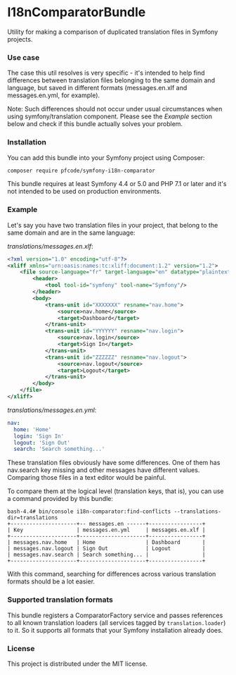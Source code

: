# I18nComparatorBundle
Utility for making a comparison of duplicated translation files in Symfony projects.

### Use case
The case this util resolves is very specific - it's intended to help find differences between 
translation files belonging to the same domain and language, but saved in different formats 
(messages.en.xlf and messages.en.yml, for example).

Note: Such differences should not occur under usual circumstances when using symfony/translation component.
Please see the _Example_ section below and check if this bundle actually solves your problem.

### Installation
You can add this bundle into your Symfony project using Composer:
```bash
composer require pfcode/symfony-i18n-comparator
```

This bundle requires at least Symfony 4.4 or 5.0 and PHP 7.1 or later and it's not intended to be used 
on production environments.

### Example
Let's say you have two translation files in your project, that belong to the same domain and are in the same language:

_translations/messages.en.xlf_:
```xml
<?xml version="1.0" encoding="utf-8"?>
<xliff xmlns="urn:oasis:names:tc:xliff:document:1.2" version="1.2">
    <file source-language="fr" target-language="en" datatype="plaintext" original="file.ext">
        <header>
            <tool tool-id="symfony" tool-name="Symfony"/>
        </header>
        <body>
            <trans-unit id="XXXXXXX" resname="nav.home">
                <source>nav.home</source>
                <target>Dashboard</target>
            </trans-unit>
            <trans-unit id="YYYYYY" resname="nav.login">
                <source>nav.login</source>
                <target>Sign In</target>
            </trans-unit>
            <trans-unit id="ZZZZZZ" resname="nav.logout">
                <source>nav.logout</source>
                <target>Logout</target>
            </trans-unit>
        </body>
    </file>
</xliff>
```

_translations/messages.en.yml_:
```yaml
nav:
  home: 'Home'
  login: 'Sign In'
  logout: 'Sign Out'
  search: 'Search something...'
```

These translation files obviously have some differences. One of them has nav.search key missing and other messages have 
different values. Comparing those files in a text editor would be painful.

To compare them at the logical level (translation keys, that is), you can use a command provided by this bundle:
```
bash-4.4# bin/console i18n-comparator:find-conflicts --translations-dir=translations
+---------------------+-- messages.en ------+-----------------+
| Key                 | messages.en.yml     | messages.en.xlf |
+---------------------+---------------------+-----------------+
| messages.nav.home   | Home                | Dashboard       |
| messages.nav.logout | Sign Out            | Logout          |
| messages.nav.search | Search something... |                 |
+---------------------+---------------------+-----------------+
```

With this command, searching for differences across various translation formats should be a lot easier.

### Supported translation formats
This bundle registers a ComparatorFactory service and passes references to all known translation loaders 
(all services tagged by `translation.loader`) to it. So it supports all formats 
that your Symfony installation already does.

### License
This project is distributed under the MIT license.